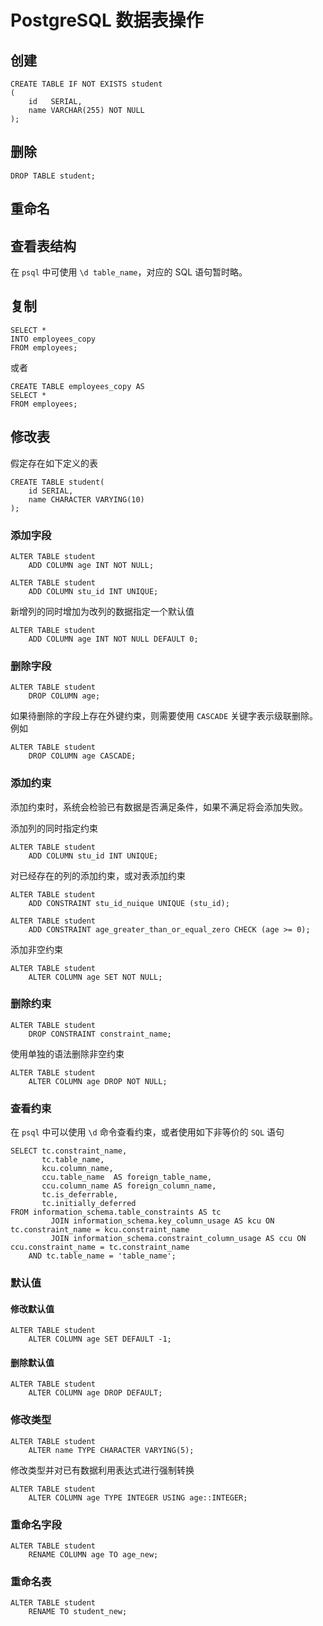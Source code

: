 # PostgreSQL 数据表操作

## 创建

```postgresql
CREATE TABLE IF NOT EXISTS student
(
    id   SERIAL,
    name VARCHAR(255) NOT NULL
);
```

## 删除

```postgresql
DROP TABLE student;
```

## 重命名

## 查看表结构

在 `psql` 中可使用 `\d table_name`，对应的 SQL 语句暂时略。

## 复制

```postgresql
SELECT *
INTO employees_copy
FROM employees;
```

或者

```postgresql
CREATE TABLE employees_copy AS
SELECT *
FROM employees;
```

## 修改表

假定存在如下定义的表

```postgresql
CREATE TABLE student(
    id SERIAL,
    name CHARACTER VARYING(10)
);
```

### 添加字段

```postgresql
ALTER TABLE student
    ADD COLUMN age INT NOT NULL;
```

```postgresql
ALTER TABLE student
    ADD COLUMN stu_id INT UNIQUE;
```

新增列的同时增加为改列的数据指定一个默认值

```postgresql
ALTER TABLE student
    ADD COLUMN age INT NOT NULL DEFAULT 0;
```

### 删除字段

```postgresql
ALTER TABLE student
    DROP COLUMN age;
```

如果待删除的字段上存在外键约束，则需要使用 `CASCADE` 关键字表示级联删除。例如

```postgresql
ALTER TABLE student
    DROP COLUMN age CASCADE;
```

### 添加约束

添加约束时，系统会检验已有数据是否满足条件，如果不满足将会添加失败。

添加列的同时指定约束

```postgresql
ALTER TABLE student
    ADD COLUMN stu_id INT UNIQUE;
```

对已经存在的列的添加约束，或对表添加约束

```postgresql
ALTER TABLE student
    ADD CONSTRAINT stu_id_nuique UNIQUE (stu_id);
```

```postgresql
ALTER TABLE student
    ADD CONSTRAINT age_greater_than_or_equal_zero CHECK (age >= 0);
```

添加非空约束

```postgresql
ALTER TABLE student
    ALTER COLUMN age SET NOT NULL;
```

### 删除约束

```postgresql
ALTER TABLE student
    DROP CONSTRAINT constraint_name;
```

使用单独的语法删除非空约束

```postgresql
ALTER TABLE student
    ALTER COLUMN age DROP NOT NULL;
```

### 查看约束

在 `psql` 中可以使用 `\d` 命令查看约束，或者使用如下非等价的 `SQL` 语句

```postgresql
SELECT tc.constraint_name,
       tc.table_name,
       kcu.column_name,
       ccu.table_name  AS foreign_table_name,
       ccu.column_name AS foreign_column_name,
       tc.is_deferrable,
       tc.initially_deferred
FROM information_schema.table_constraints AS tc
         JOIN information_schema.key_column_usage AS kcu ON tc.constraint_name = kcu.constraint_name
         JOIN information_schema.constraint_column_usage AS ccu ON ccu.constraint_name = tc.constraint_name
    AND tc.table_name = 'table_name';
```

### 默认值

#### 修改默认值

```postgresql
ALTER TABLE student
    ALTER COLUMN age SET DEFAULT -1;
```

#### 删除默认值

```postgresql
ALTER TABLE student
    ALTER COLUMN age DROP DEFAULT;
```

### 修改类型

```postgresql
ALTER TABLE student
    ALTER name TYPE CHARACTER VARYING(5);
```

修改类型并对已有数据利用表达式进行强制转换

```postgresql
ALTER TABLE student
    ALTER COLUMN age TYPE INTEGER USING age::INTEGER;
```

### 重命名字段

```postgresql
ALTER TABLE student
    RENAME COLUMN age TO age_new;
```

### 重命名表

```postgresql
ALTER TABLE student
    RENAME TO student_new;
```

